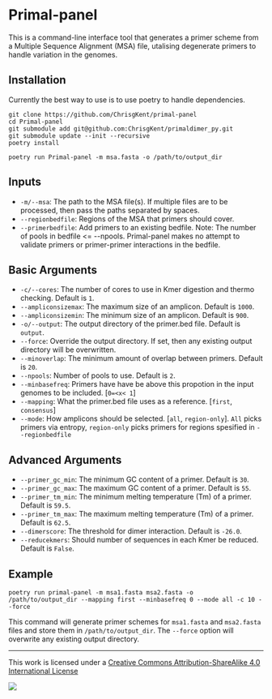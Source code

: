 # Primal-panel

This is a command-line interface tool that generates a primer scheme from a Multiple Sequence Alignment (MSA) file, utalising degenerate primers to handle variation in the genomes.

## Installation

Currently the best way to use is to use poetry to handle dependencies.

```         
git clone https://github.com/ChrisgKent/primal-panel
cd Primal-panel
git submodule add git@github.com:ChrisgKent/primaldimer_py.git
git submodule update --init --recursive
poetry install

poetry run Primal-panel -m msa.fasta -o /path/to/output_dir
```

## Inputs

-   `-m/--msa`: The path to the MSA file(s). If multiple files are to be processed, then pass the paths separated by spaces.
-   `--regionbedfile`: Regions of the MSA that primers should cover.
-   `--primerbedfile`: Add primers to an existing bedfile. Note: The number of pools in bedfile \<= --npools. Primal-panel makes no attempt to validate primers or primer-primer interactions in the bedfile.

## Basic Arguments


-   `-c/--cores`: The number of cores to use in Kmer digestion and thermo checking. Default is `1`.
-   `--ampliconsizemax`: The maximum size of an amplicon. Default is `1000`.
-   `--ampliconsizemin`: The minimum size of an amplicon. Default is `900`.
-   `-o/--output`: The output directory of the primer.bed file. Default is `output`.
-   `--force`: Override the output directory. If set, then any existing output directory will be overwritten.
-   `--minoverlap`: The minimum amount of overlap between primers. Default is `20`.
-   `--npools`: Number of pools to use. Default is `2`.
-   `--minbasefreq`: Primers have have be above this propotion in the input genomes to be included. [`0=<x< 1`]
- `--mapping`: What the primer.bed file uses as a reference. [`first`, `consensus`]
- `--mode`: How amplicons should be selected. [`all`, `region-only`]. `All` picks primers via entropy, `region-only` picks primers for regions spesified in `--regionbedfile`

## Advanced Arguments

-   `--primer_gc_min`: The minimum GC content of a primer. Default is `30`.
-   `--primer_gc_max`: The maximum GC content of a primer. Default is `55`.
-   `--primer_tm_min`: The minimum melting temperature (Tm) of a primer. Default is `59.5`.
-   `--primer_tm_max`: The maximum melting temperature (Tm) of a primer. Default is `62.5`.
-   `--dimerscore`: The threshold for dimer interaction. Default is `-26.0`.
-   `--reducekmers`: Should number of sequences in each Kmer be reduced. Default is `False`.


## Example

```         
poetry run primal-panel -m msa1.fasta msa2.fasta -o /path/to/output_dir --mapping first --minbasefreq 0 --mode all -c 10 --force
```

This command will generate primer schemes for `msa1.fasta` and `msa2.fasta` files and store them in `/path/to/output_dir`. The `--force` option will overwrite any existing output directory.

------------------------------------------------------------------------

This work is licensed under a [Creative Commons Attribution-ShareAlike 4.0 International License](http://creativecommons.org/licenses/by-sa/4.0/) 

![](https://i.creativecommons.org/l/by-sa/4.0/88x31.png)
